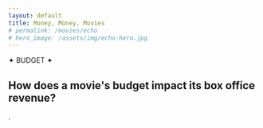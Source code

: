 ```yaml
---
layout: default
title: Money, Money, Movies
# permalink: /movies/echo
# hero_image: /assets/img/echo-hero.jpg
---
```


<!-- Glitter background -->
<div id="starshine">
    <div class="template shine"></div>
</div>

<!-- Title -->
<div class="sticky-banner">
    <div class="highlight">
        ✦ BUDGET ✦
    </div>
    <h2>How does a movie's budget impact its box office revenue?</h2>
    <!-- 
    <div class="small">
        🎥 A Production by <strong>C1n3mada Studios</strong>
    </div>
    -->
</div>

<!-- Content -->
<div class="content">
  <div class="text-custom">
    .
  </div>
</div>


<script src="https://code.jquery.com/jquery-3.6.0.min.js"></script>
<script>
  $(function () {
    var body = $("#starshine"),
      template = $(".template.shine"),
      stars = 500,
      sparkle = 20;

    var size = "small";
    var createStar = function () {
      template
        .clone()
        .removeAttr("id")
        .css({
          top: Math.random() * 100 + "%",
          left: Math.random() * 100 + "%",
          animationDelay: Math.random() * sparkle + "s"
        })
        .addClass(size)
        .appendTo(body);
    };

    for (var i = 0; i < stars; i++) {
      if (i % 2 === 0) {
        size = "small";
      } else if (i % 3 === 0) {
        size = "medium";
      } else {
        size = "large";
      }

      createStar();
    }
  });
</script>